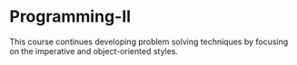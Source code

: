 # Programming-II
This course continues developing problem solving techniques by focusing on the imperative and object-oriented styles.
